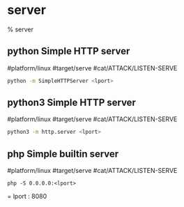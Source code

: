 # server

% server

## python Simple HTTP server
#platform/linux #target/serve  #cat/ATTACK/LISTEN-SERVE 
```bash
python -m SimpleHTTPServer <lport>
```

## python3 Simple HTTP server
#platform/linux #target/serve  #cat/ATTACK/LISTEN-SERVE 
```bash
python3 -m http.server <lport>
```

## php Simple builtin server
#platform/linux #target/serve  #cat/ATTACK/LISTEN-SERVE 
```
php -S 0.0.0.0:<lport>
```

= lport : 8080
